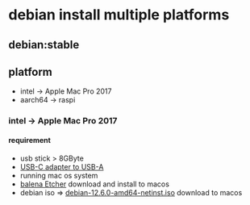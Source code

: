 # debian install multiple platforms

## debian:stable

## platform

- intel -> Apple Mac Pro 2017
- aarch64 -> raspi
 
### intel -> Apple Mac Pro 2017

#### requirement
- usb stick > 8GByte
- [USB-C adapter to USB-A](https://www.viewsonic.com/library/tech/usb-c-usb-b-and-usb-a-whats-the-difference/)
- running mac os system
- [balena Etcher](https://etcher.balena.io/) download and install to macos
- debian iso => [debian-12.6.0-amd64-netinst.iso](https://www.debian.org/download) download to macos
          

